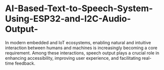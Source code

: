 # AI-Based-Text-to-Speech-System-Using-ESP32-and-I2C-Audio-Output-
In modern embedded and IoT ecosystems, enabling natural and intuitive interaction between humans and machines is increasingly becoming a core requirement. Among these interactions, speech output plays a crucial role in enhancing accessibility, improving user experience, and facilitating real-time feedback.
